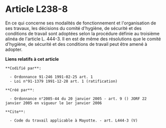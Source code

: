 # Article L238-8

En ce qui concerne ses modalités de fonctionnement et l'organisation de ses travaux, les décisions du comité d'hygiène, de
sécurité et des conditions de travail sont adoptées selon la procédure définie au troisième alinéa de l'article L. 444-3. Il
en est de même des résolutions que le comité d'hygiène, de sécurité et des conditions de travail peut être amené à adopter.

**Liens relatifs à cet article**

	**Codifié par**:

	  - Ordonnance 91-246 1991-02-25 art. 1
	  - Loi n°91-1379 1991-12-28 art. 1 (ratification)

	**Créé par**:

	  - Ordonnance n°2005-44 du 20 janvier 2005 - art. 9 () JORF 22 janvier 2005 en vigueur le 1er janvier 2006

	**Cite**:

	  - Code du travail applicable à Mayotte. - art. L444-3 (V)
